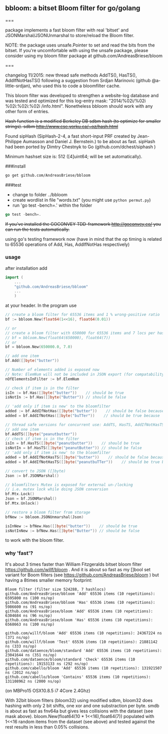 ## bbloom: a bitset Bloom filter for go/golang

===

package implements a fast bloom filter with real 'bitset' and JSONMarshal/JSONUnmarshal to store/reload the Bloom filter.

NOTE: the package uses unsafe.Pointer to set and read the bits from the bitset. If you're uncomfortable with using the unsafe package, please consider using my bloom filter package at github.com/AndreasBriese/bloom

===

changelog 11/2015: new thread safe methods AddTS(), HasTS(), AddIfNotHasTS() following a suggestion from Srdjan Marinovic (github @a-little-srdjan), who used this to code a bloomfilter cache.

This bloom filter was developed to strengthen a website-log database and was tested and optimized for this log-entry mask: "2014/%02i/%02i %02i:%02i:%02i /info.html".
Nonetheless bbloom should work with any other form of entries.

~~Hash function is a modified Berkeley DB sdbm hash (to optimize for smaller strings). sdbm http://www.cse.yorku.ca/~oz/hash.html~~

Found sipHash (SipHash-2-4, a fast short-input PRF created by Jean-Philippe Aumasson and Daniel J. Bernstein.) to be about as fast. sipHash had been ported by Dimtry Chestnyk to Go (github.com/dchest/siphash )

Minimum hashset size is: 512 ([4]uint64; will be set automatically).

###install

```sh
go get github.com/AndreasBriese/bbloom
```

###test

- change to folder ../bbloom
- create wordlist in file "words.txt" (you might use `python permut.py`)
- run 'go test -bench=.' within the folder

```go
go test -bench=.
```

~~If you've installed the GOCONVEY TDD-framework http://goconvey.co/ you can run the tests automatically.~~

using go's testing framework now (have in mind that the op timing is related to 65536 operations of Add, Has, AddIfNotHas respectively)

### usage

after installation add

```go
import (
	...
	"github.com/AndreasBriese/bbloom"
	...
	)
```

at your header. In the program use

```go
// create a bloom filter for 65536 items and 1 % wrong-positive ratio
bf := bbloom.New(float64(1<<16), float64(0.01))

// or
// create a bloom filter with 650000 for 65536 items and 7 locs per hash explicitly
// bf = bbloom.New(float64(650000), float64(7))
// or
bf = bbloom.New(650000.0, 7.0)

// add one item
bf.Add([]byte("butter"))

// Number of elements added is exposed now
// Note: ElemNum will not be included in JSON export (for compatability to older version)
nOfElementsInFilter := bf.ElemNum

// check if item is in the filter
isIn := bf.Has([]byte("butter"))    // should be true
isNotIn := bf.Has([]byte("Butter")) // should be false

// 'add only if item is new' to the bloomfilter
added := bf.AddIfNotHas([]byte("butter"))    // should be false because 'butter' is already in the set
added = bf.AddIfNotHas([]byte("buTTer"))    // should be true because 'buTTer' is new

// thread safe versions for concurrent use: AddTS, HasTS, AddIfNotHasTS
// add one item
bf.AddTS([]byte("peanutbutter"))
// check if item is in the filter
isIn = bf.HasTS([]byte("peanutbutter"))    // should be true
isNotIn = bf.HasTS([]byte("peanutButter")) // should be false
// 'add only if item is new' to the bloomfilter
added = bf.AddIfNotHasTS([]byte("butter"))    // should be false because 'peanutbutter' is already in the set
added = bf.AddIfNotHasTS([]byte("peanutbuTTer"))    // should be true because 'penutbuTTer' is new

// convert to JSON ([]byte)
Json := bf.JSONMarshal()

// bloomfilters Mutex is exposed for external un-/locking
// i.e. mutex lock while doing JSON conversion
bf.Mtx.Lock()
Json = bf.JSONMarshal()
bf.Mtx.Unlock()

// restore a bloom filter from storage
bfNew := bbloom.JSONUnmarshal(Json)

isInNew := bfNew.Has([]byte("butter"))    // should be true
isNotInNew := bfNew.Has([]byte("Butter")) // should be false

```

to work with the bloom filter.

### why 'fast'?

It's about 3 times faster than William Fitzgeralds bitset bloom filter https://github.com/willf/bloom . And it is about so fast as my []bool set variant for Boom filters (see https://github.com/AndreasBriese/bloom ) but having a 8times smaller memory footprint:

    Bloom filter (filter size 524288, 7 hashlocs)
    github.com/AndreasBriese/bbloom 'Add' 65536 items (10 repetitions): 6595800 ns (100 ns/op)
    github.com/AndreasBriese/bbloom 'Has' 65536 items (10 repetitions): 5986600 ns (91 ns/op)
    github.com/AndreasBriese/bloom 'Add' 65536 items (10 repetitions): 6304684 ns (96 ns/op)
    github.com/AndreasBriese/bloom 'Has' 65536 items (10 repetitions): 6568663 ns (100 ns/op)

    github.com/willf/bloom 'Add' 65536 items (10 repetitions): 24367224 ns (371 ns/op)
    github.com/willf/bloom 'Test' 65536 items (10 repetitions): 21881142 ns (333 ns/op)
    github.com/dataence/bloom/standard 'Add' 65536 items (10 repetitions): 23041644 ns (351 ns/op)
    github.com/dataence/bloom/standard 'Check' 65536 items (10 repetitions): 19153133 ns (292 ns/op)
    github.com/cabello/bloom 'Add' 65536 items (10 repetitions): 131921507 ns (2012 ns/op)
    github.com/cabello/bloom 'Contains' 65536 items (10 repetitions): 131108962 ns (2000 ns/op)

(on MBPro15 OSX10.8.5 i7 4Core 2.4Ghz)

With 32bit bloom filters (bloom32) using modified sdbm, bloom32 does hashing with only 2 bit shifts, one xor and one substraction per byte. smdb is about as fast as fnv64a but gives less collisions with the dataset (see mask above). bloom.New(float64(10 \* 1<<16),float64(7)) populated with 1<<16 random items from the dataset (see above) and tested against the rest results in less than 0.05% collisions.
